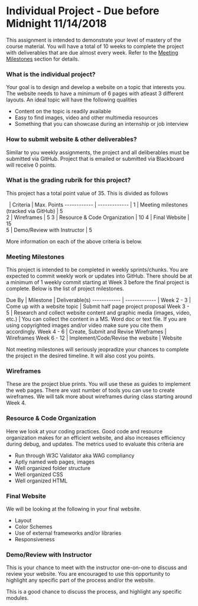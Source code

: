 
# Individual Project - Due before Midnight 11/14/2018

This assignment is intended to demonstrate your level of mastery of the course material. You will have a total of 10 weeks to complete the project with deliverables that are due almost every week. Refer to the [Meeting Milestones](#meeting-milestones) section for details.


### What is the individual project? ###

Your goal is to design and develop a website on a topic that interests you. The website needs to have a minimum of 6 pages with atleast 3 different layouts. An ideal topic will have the following qualities

- Content on the topic is readily available
- Easy to find images, video and other multimedia resources
- Something that you can showcase during an internship or job interview


### How to submit website & other deliverables? ###
Similar to you weekly assignments, the project and all deliberables must be submitted via GitHub. Project that is emailed or submitted via Blackboard will receive 0 points.

### What is the grading rubrik for this project? ###

This project has a total point value of 35. This is divided as follows

 &nbsp; | Criteria | Max. Points 
------------ | -------------  |
1 | Meeting milestones (tracked via GitHub) | 5   
2 | Wireframes | 5
3 | Resource & Code Organization | 10
4 | Final Website | 15   
5 | Demo/Review with Instructor | 5   

More information on each of the above criteria is below.


### Meeting Milestones ###

This project is intended to be completed in weekly sprints/chunks. You are expected to commit weekly work or updates into GitHub. There should be at a minimum of 1 weekly commit starting at Week 3 before the final project is complete. Below is the list of project milestones.


 Due By | Milestone | Deliverable(s) 
------------ | -------------  |
Week 2 - 3 | Come up with a website topic | Submit half page project proposal
Week 3 - 5 | Research and collect website content and graphic media (images, video, etc.) | You can collect the content in a MS. Word doc or text file. If you are using copyrighted images and/or video make sure you cite them accordingly.
Week 4 - 6 | Create, Submit and Revise Wireframes | Wireframes 
Week 6 - 12 | Implement/Code/Revise the website | Website

Not meeting milestones will seriously jeopradize your chances to complete the project in the desired timeline. It will also cost you points. 

### Wireframes ###

These are the project blue prints. You will use these as guides to implement the web pages. There are vast number of tools you can use to create wireframes. We will talk more about wireframes during class starting around Week 4.

### Resource & Code Organization ###

Here we look at your coding practices. Good code and resource organization makes for an efficient website, and also increases efficiency during debug, and updates. The metrics used to evaluate this criteria are

- Run through W3C Validator aka WAG compliancy
- Aptly named web pages, images 
- Well organized folder structure 
- Well organized CSS 
- Well organized HTML

### Final Website ###
We will be looking at the following in your final website.

- Layout
- Color Schemes
- Use of external frameworks and/or libraries
- Responsiveness 


### Demo/Review with Instructor ###

This is your chance to meet with the instructor one-on-one to discuss and review your website. You are encouraged to use this opportunity to highlight any specific part of the process and/or the website. 

This is a good chance to discuss the process, and highlight any specific modules.